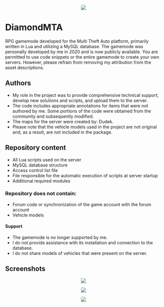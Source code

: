 <p align="center">
  <img src="https://i.imgur.com/sMYD7XH.png">
</p>

# DiamondMTA
RPG gamemode developed for the Multi Theft Auto platform, primarily written in Lua and utilizing a MySQL database. The gamemode was personally developed by me in 2020 and is now publicly available. You are permitted to use code snippets or the entire gamemode to create your own servers. However, please refrain from removing my attribution from the asset descriptions.

## Authors
* My role in the project was to provide comprehensive technical support, develop new solutions and scripts, and upload them to the server.
* The code includes appropriate annotations for items that were not authored by me. Some portions of the code were obtained from the community and subsequently modified.
* The maps for the server were created by: Dudek.
* Please note that the vehicle models used in the project are not original and, as a result, are not included in the package.

## Repository content
* All Lua scripts used on the server
* MySQL database structure
* Access control list file
* File responsible for the automatic execution of scripts at server startup
* Additional required modules

### Repository does not contain:

* Forum code or synchronization of the game account with the forum account
* Vehicle models

#### Support
* The gamemode is no longer supported by me.
* I do not provide assistance with its installation and connection to the database.
* I do not share models of vehicles that were present on the server.

## Screenshots
<p align="center">
  <img src="https://i.imgur.com/GVXpWcH.png">
</p>
<p align="center">
  <img src="https://i.imgur.com/XuiSqMA.png">
</p>
<p align="center">
  <img src="https://i.imgur.com/cI4g2mP.png">
</p>
